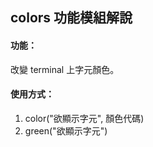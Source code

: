 ## colors 功能模組解說

#### 功能：
改變 terminal 上字元顏色。

#### 使用方式：

1. color("欲顯示字元", 顏色代碼)
2. green("欲顯示字元")